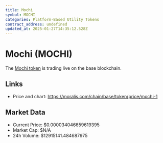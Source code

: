 ```yaml
---
title: Mochi
symbol: MOCHI
categories: Platform-Based Utility Tokens
contract_address: undefined
updated_at: 2025-01-27T14:35:12.528Z
---
```


# Mochi (MOCHI)
The [Mochi token](https://moralis.com/chain/base/token/price/mochi-1) is trading live on the base blockchain.

## Links
- Price and chart: https://moralis.com/chain/base/token/price/mochi-1

## Market Data
- Current Price: $0.000034046659619395
- Market Cap: $N/A
- 24h Volume: $12915141.484687975
